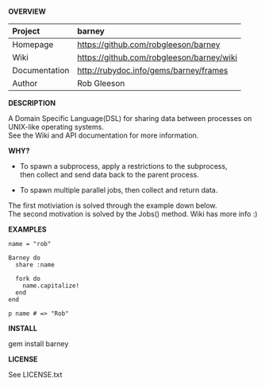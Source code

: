 __OVERVIEW__


| Project         | barney    
|:----------------|:--------------------------------------------------
| Homepage        | https://github.com/robgleeson/barney
| Wiki            | https://github.com/robgleeson/barney/wiki
| Documentation   | http://rubydoc.info/gems/barney/frames 
| Author          | Rob Gleeson             


__DESCRIPTION__

  A Domain Specific Language(DSL) for sharing data between processes on 
  UNIX-like operating systems.  
  See the Wiki and API documentation for more information.


__WHY?__

* To spawn a subprocess, apply a restrictions to the subprocess,   
  then collect and send data back to the parent process. 

* To spawn multiple parallel jobs, then collect and return data.  

The first motiviation is solved through the example down below.  
The second  motivation is solved by the Jobs() method. Wiki has more info :)


__EXAMPLES__

    name = "rob"

    Barney do
      share :name
      
      fork do 
        name.capitalize!
      end
    end

    p name # => "Rob"
    

__INSTALL__

  gem install barney

__LICENSE__

  
  See LICENSE.txt


 
